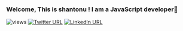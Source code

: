### Welcome, This is shantonu ! I am a JavaScript developer👋

![views](https://komarev.com/ghpvc/?username=bilashcse&color=brightgreen)
[![Twitter URL](https://img.shields.io/static/v1?color=red&label=Twitter%20&logo=twitter&logoColor=white&style=for-the-badge&message=Follow)](https://twitter.com/bilashcse)
[![LinkedIn URL](https://img.shields.io/static/v1?color=red&label=linkedin&logo=linkedin&logoColor=white&style=for-the-badge&message=Connect)](https://www.linkedin.com/in/bilashcse)
